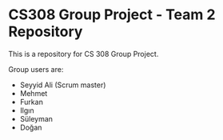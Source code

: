 # CS308 Group Project - Team 2 Repository

This is a repository for CS 308 Group Project. 
  
Group users are:
- Seyyid Ali (Scrum master)
- Mehmet
- Furkan
- Ilgın
- Süleyman
- Doğan
